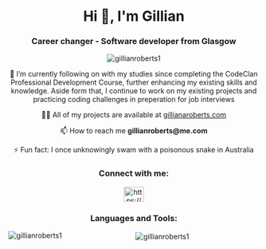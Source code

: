 <div style="text-align: center;">
  <h1>Hi 👋, I'm Gillian</h1>
  <h3>Career changer - Software developer from Glasgow</h3>
  <p> <img src="https://komarev.com/ghpvc/?username=gillianroberts1&label=Profile%20views&color=0e75b6&style=flat" alt="gillianroberts1" /> </p>

  <p>🌱 I’m currently following on with my studies since completing the CodeClan Professional Development Course, further enhancing my existing skills and knowledge. Aside form that, I continue to work on my existing projects and practicing coding challenges in preperation for job interviews</p>

  <p>👨‍💻 All of my projects are available at <a href="https://gillianaroberts.com">gillianaroberts.com</a></p>

  <p>📫 How to reach me <strong>gillianroberts@me.com</strong></p>

  <p>⚡ Fun fact: I once unknowingly swam with a poisonous snake in Australia</p>

  <h3>Connect with me:</h3>
  <p>
    <a href="https://linkedin.com/in/https://www.linkedin.com/in/gillian-a-roberts1/" target="blank"><img src="https://raw.githubusercontent.com/rahuldkjain/github-profile-readme-generator/master/src/images/icons/Social/linked-in-alt.svg" alt="https://www.linkedin.com/in/gillian-a-roberts1/" height="30" width="40" /></a>
  </p>

  <h3>Languages and Tools:</h3>
  <p>
    <!-- Your existing icons and links here -->
  </p>

  <p><img align="left" src="https://github-readme-stats.vercel.app/api/top-langs?username=gillianroberts1&show_icons=true&locale=en&layout=compact" alt="gillianroberts1" /></p>

  <p>&nbsp;<img align="center" src="https://github-readme-stats.vercel.app/api?username=gillianroberts1&show_icons=true&locale=en" alt="gillianroberts1" /></p>
</div>

